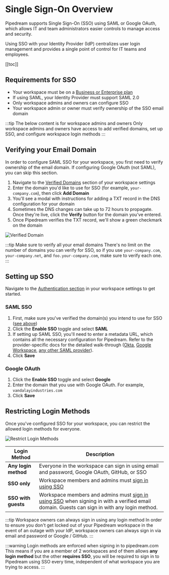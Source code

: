 # Single Sign-On Overview

Pipedream supports Single Sign-On (SSO) using SAML or Google OAuth, which allows IT and team administrators easier controls to manage access and security.

Using SSO with your Identity Provider (IdP) centralizes user login management and provides a single point of control for IT teams and employees.

[[toc]]

## Requirements for SSO
- Your workspace must be on a [Business or Enterprise plan](https://pipedream.com/pricing)
- If using SAML, your Identity Provider must support SAML 2.0
- Only workspace admins and owners can configure SSO
- Your workspace admin or owner must verify ownership of the SSO email domain

:::tip The below content is for workspace admins and owners
Only workspace admins and owners have access to add verified domains, set up SSO, and configure workspace login methods
:::

## Verifying your Email Domain
In order to configure SAML SSO for your workspace, you first need to verify ownership of the email domain. If configuring Google OAuth (not SAML), you can skip this section.

1. Navigate to the [Verified Domains](https://pipedream.com/settings/domains) section of your workspace settings
2. Enter the domain you'd like to use for SSO (for example, `your-company.com`), then click **Add Domain**
3. You'll see a modal with instructions for adding a TXT record in the DNS configuration for your domain
4. Sometimes the DNS changes can take up to 72 hours to propagate. Once they're live, click the **Verify** button for the domain you've entered.
5. Once Pipedream verifies the TXT record, we'll show a green checkmark on the domain

![Verified Domain](https://res.cloudinary.com/pipedreamin/image/upload/v1699911275/Google_Chrome_-_Settings_-_Verified_Domains_-_Pipedream_2023-11-13_at_1.29.35_PM_zhvfj2.png)

:::tip Make sure to verify all your email domains
There's no limit on the number of domains you can verify for SSO, so if you use `your-company.com`, `your-company.net`, and `foo.your-company.com`, make sure to verify each one.
:::

## Setting up SSO
Navigate to the [Authentication section](https://pipedream.com/settings/domains) in your workspace settings to get started.

### SAML SSO

1. First, make sure you've verified the domain(s) you intend to use for SSO ([see above](#verifying-your-email-domain))
2. Click the **Enable SSO** toggle and select **SAML**
3. If setting up SAML SSO, you'll need to enter a metadata URL, which contains all the necessary configuration for Pipedream. Refer to the provider-specific docs for the detailed walk-through ([Okta](./okta), [Google Workspace](./google), [any other SAML provider](./saml)).
4. Click **Save**

### Google OAuth

1. Click the **Enable SSO** toggle and select **Google**
2. Enter the domain that you use with Google OAuth. For example, `vandalayindustries.com`
3. Click **Save**

## Restricting Login Methods
Once you've configured SSO for your workspace, you can restrict the allowed login methods for everyone.

![Restrict Login Methods](https://res.cloudinary.com/pipedreamin/image/upload/v1699914460/Google_Chrome_-_Settings_-_Authentication_-_Pipedream_2023-11-13_at_2.27.08_PM_x1ahod.png)

| Login Method | Description |
| --  | -- |
| **Any login method** | Everyone in the workspace can sign in using email and password, Google OAuth, GitHub, or SSO |
| **SSO only** | Workspace members and admins must [sign in using SSO](https://pipedream.com/auth/sso) |
| **SSO with guests** | Workspace members and admins must [sign in using SSO](https://pipedream.com/auth/sso) when signing in with a verified email domain. Guests can sign in with any login method. |

:::tip Workspace owners can always sign in using any login method
In order to ensure you don't get locked out of your Pipedream workspace in the event of an outage with your IdP, workspace owners can always sign in via email and password or Google / GitHub.
:::

:::warning Login methods are enforced when signing in to pipedream.com
This means if you are a member of 2 workspaces and of them allows **any login method** but the other **requires SSO**, you will be required to sign in to Pipedream using SSO every time, independent of what workspace you are trying to access.
:::
